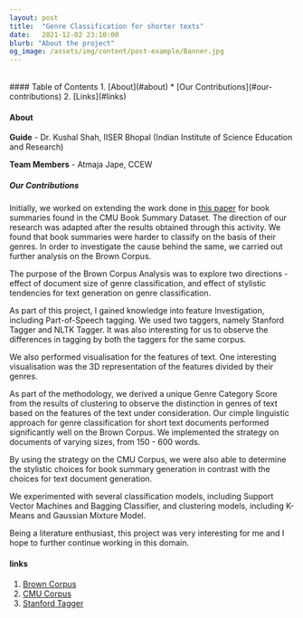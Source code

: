 ```yaml
---
layout: post
title:  "Genre Classification for shorter texts"
date:   2021-12-02 23:10:00
blurb: "About the project"
og_image: /assets/img/content/post-example/Banner.jpg
---
```

<br />
#### Table of Contents
1. [About](#about)
  * [Our Contributions](#our-contributions)
2. [Links](#links)

#### About

**Guide** - Dr. Kushal Shah, IISER Bhopal (Indian Institute of Science Education and Research)

**Team Members** - Atmaja Jape, CCEW

##### Our Contributions

Initially, we worked on extending the work done in [this paper](https://aclanthology.org/W19-3409.pdf) for book summaries found in the CMU Book Summary Dataset. The direction of our research was adapted after the results obtained through this activity. We found that book summaries were harder to classify on the basis of their genres. In order to investigate the cause behind the same, we carried out further analysis on the Brown Corpus.

The purpose of the Brown Corpus Analysis was to explore two directions - effect of document size of genre classification, and effect of stylistic tendencies for text generation on genre classification.

As part of this project, I gained knowledge into feature Investigation, including Part-of-Speech tagging. We used two taggers, namely Stanford Tagger and NLTK Tagger. It was also interesting for us to observe the differences in tagging by both the taggers for the same corpus.

We also performed visualisation for the features of text. One interesting visualisation was the 3D representation of the features divided by their genres.

As part of the methodology, we derived a unique Genre Category Score from the results of clustering to observe the distinction in genres of text based on the features of the text under consideration. Our cimple linguistic approach for genre classification for short text documents performed significantly well on the Brown Corpus. We implemented the strategy on documents of varying sizes, from 150 - 600 words.

By using the strategy on the CMU Corpus, we were also able to determine the stylistic choices for book summary generation in contrast with the choices for text document generation.

We experimented with several classification models, including Support Vector Machines and Bagging Classifier, and clustering models, including K-Means and Gaussian Mixture Model.

Being a literature enthusiast, this project was very interesting for me and I hope to further continue working in this domain.

#### links

1. [Brown Corpus](https://www.kaggle.com/nltkdata/brown-corpus)
2. [CMU Corpus](https://www.cs.cmu.edu/~dbamman/booksummaries.html)
3. [Stanford Tagger](https://nlp.stanford.edu/software/tagger.shtml)
